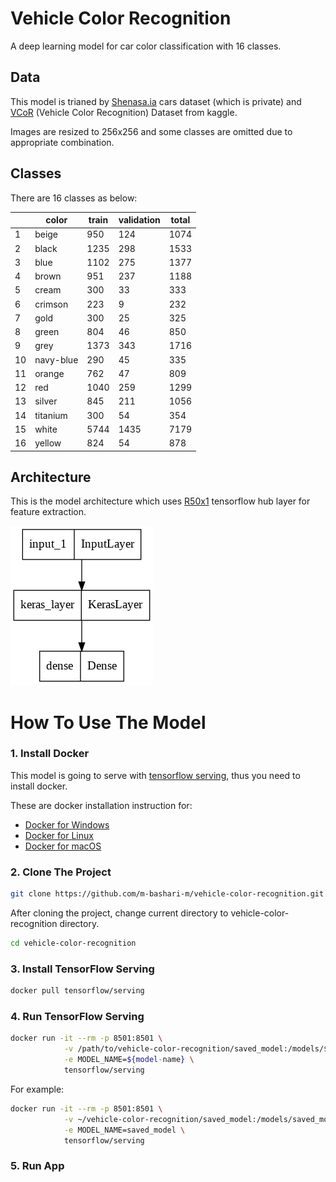# Vehicle Color Recognition
A deep learning model for car color classification with 16 classes.


## Data
This model is trianed by [Shenasa.ia](https://shenasa-ai.ir/) cars dataset (which is private) and [VCoR](https://www.kaggle.com/datasets/landrykezebou/vcor-vehicle-color-recognition-dataset) (Vehicle Color Recognition) Dataset from kaggle.

Images are resized to 256x256 and some classes are omitted due to appropriate combination.

## Classes
There are 16 classes as below:

|      |color    |train|validation|total|
|------|---------|-----|----------|-----|
|1     |beige    |950  |124       |1074 |
|2     |black    |1235 |298       |1533 |
|3     |blue     |1102 |275       |1377 |
|4     |brown    |951  |237       |1188 |
|5     |cream    |300  |33        |333  |
|6     |crimson  |223  |9         |232  |
|7     |gold     |300  |25        |325  |
|8     |green    |804  |46        |850  |
|9     |grey     |1373 |343       |1716 |
|10    |navy-blue|290  |45        |335  |
|11    |orange   |762  |47        |809  |
|12    |red      |1040 |259       |1299 |
|13    |silver   |845  |211       |1056 |
|14    |titanium |300  |54        |354  |
|15    |white    |5744 |1435      |7179 |
|16    |yellow   |824  |54        |878  |


## Architecture
This is the model architecture which uses [R50x1](https://tfhub.dev/google/bit/s-r50x1/1) tensorflow hub layer for feature extraction.

<img src="images/architecture.png"
     alt="Markdown Monster icon"/>

# How To Use The Model
### 1. Install Docker
This model is going to serve with [tensorflow serving](https://www.tensorflow.org/tfx/guide/serving), thus you need to install docker.

These are docker installation instruction for:
* [Docker for Windows ](https://docs.docker.com/desktop/windows/install/)
* [Docker for Linux](https://docs.docker.com/desktop/linux/install/)
* [Docker for macOS](https://docs.docker.com/desktop/mac/install/)

### 2. Clone The Project
```bash
git clone https://github.com/m-bashari-m/vehicle-color-recognition.git
```
After cloning the project, change current directory to vehicle-color-recognition directory.
```bash
cd vehicle-color-recognition
```

### 3. Install TensorFlow Serving

```bash
docker pull tensorflow/serving
```

### 4. Run TensorFlow Serving
```bash
docker run -it --rm -p 8501:8501 \
            -v /path/to/vehicle-color-recognition/saved_model:/models/${model-name} \
            -e MODEL_NAME=${model-name} \
            tensorflow/serving
```

For example:
```bash
docker run -it --rm -p 8501:8501 \
            -v ~/vehicle-color-recognition/saved_model:/models/saved_model \
            -e MODEL_NAME=saved_model \
            tensorflow/serving
```

### 5. Run App
